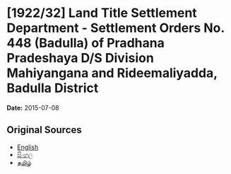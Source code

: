 # [1922/32] Land Title Settlement Department - Settlement Orders No. 448 (Badulla) of Pradhana Pradeshaya D/S Division Mahiyangana and Rideemaliyadda, Badulla District

**Date:** 2015-07-08

## Original Sources

- [English](https://documents.gov.lk/view/extra-gazettes/2015/7/1922-32_E.pdf)
- [සිංහල](https://documents.gov.lk/view/extra-gazettes/2015/7/1922-32_S.pdf)
- [தமிழ்](https://documents.gov.lk/view/extra-gazettes/2015/7/1922-32_T.pdf)
